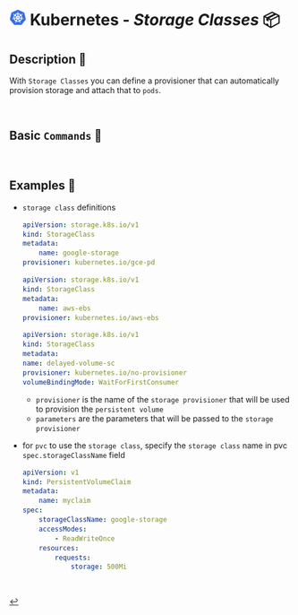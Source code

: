 # <img src="../../00-resources/img/k8s.png" width="30px"> **Kubernetes** - ***Storage Classes*** 📦

## **Description** 👀

With `Storage Classes` you can define a provisioner that can automatically provision storage and attach that to `pods`.

<br />

## **Basic** `Commands` 📝

<br />

## **Examples** 🧩

* `storage class` definitions

    ```yaml
    apiVersion: storage.k8s.io/v1
    kind: StorageClass
    metadata:
        name: google-storage
    provisioner: kubernetes.io/gce-pd
    ```

    ```yaml
    apiVersion: storage.k8s.io/v1
    kind: StorageClass
    metadata:
        name: aws-ebs
    provisioner: kubernetes.io/aws-ebs
    ```

    ```yaml
    apiVersion: storage.k8s.io/v1
    kind: StorageClass
    metadata: 
    name: delayed-volume-sc
    provisioner: kubernetes.io/no-provisioner
    volumeBindingMode: WaitForFirstConsumer
    ```

  * `provisioner` is the name of the `storage provisioner` that will be used to provision the `persistent volume`
  * `parameters` are the parameters that will be passed to the `storage provisioner`

* for `pvc` to use the `storage class`, specify the `storage class` name in pvc `spec.storageClassName` field

    ```yaml
    apiVersion: v1
    kind: PersistentVolumeClaim
    metadata:
        name: myclaim
    spec:
        storageClassName: google-storage
        accessModes:
            - ReadWriteOnce
        resources:
            requests:
                storage: 500Mi
    ```

<br />

[↩️](../README.md)
